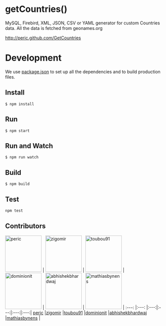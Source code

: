 getCountries()
============

MySQL, Firebird, XML, JSON, CSV or YAML generator for custom Countries data. All the data is fetched from geonames.org

http://peric.github.com/GetCountries

# Development

We use [package.json](https://docs.npmjs.com/files/package.json) to set up all the dependencies and to build production files.

## Install

```
$ npm install
```

## Run

```
$ npm start
```

## Run and Watch

```
$ npm run watch
```

## Build

```
$ npm build
```

## Test

```sh
npm test
```

## Contributors

[<img alt="peric" src="https://avatars0.githubusercontent.com/u/1193864?v=4&s=117" width="117">](https://github.com/peric) |
[<img alt="zigomir" src="https://avatars0.githubusercontent.com/u/957321?v=4&s=117" width="117">](https://github.com/zigomir) |
[<img alt="toubou91" src="https://avatars1.githubusercontent.com/u/5684688?v=4&u117" width="117">](https://github.com/toubou91) |
[<img alt="dominionit" src="https://avatars3.githubusercontent.com/u/2602507?v=4&s=117" width="117">](https://github.com/dominionit) |
[<img alt="abhishekbhardwaj" src="https://avatars0.githubusercontent.com/u/1156779?v=4&s=117" width="117">](https://github.com/abhishekbhardwaj) |
[<img alt="mathiasbynens" src="https://avatars0.githubusercontent.com/u/81942?v=4&s=117" width="117">](https://github.com/mathiasbynens) |
:---: |:---: |:---:|:---:|:---:|:---:|
[peric](https://github.com/peric) |[zigomir](https://github.com/zigomir) |[toubou91](https://github.com/toubou91) |[dominionit](https://github.com/dominionit) |[abhishekbhardwaj](https://github.com/abhishekbhardwaj) |[mathiasbynens](https://github.com/mathiasbynens) |

